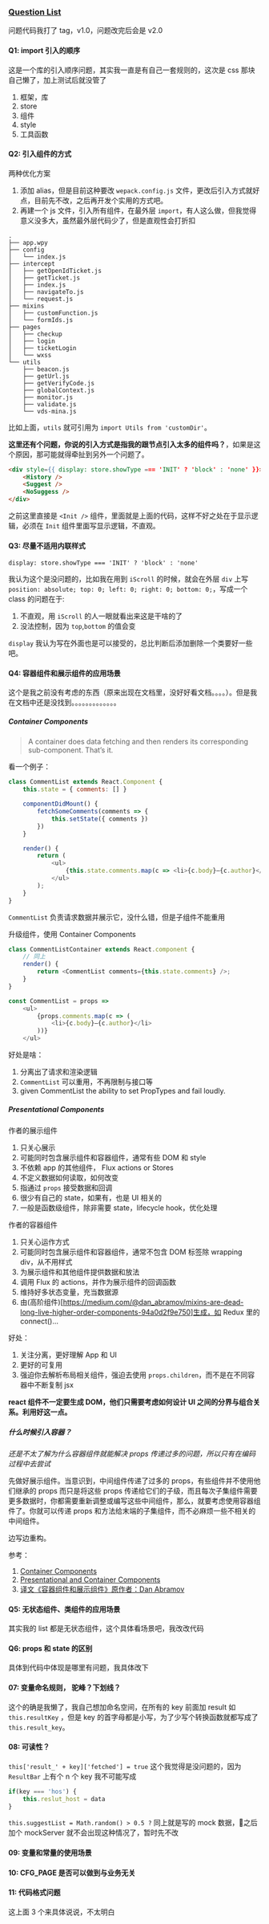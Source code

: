 ### [Question List](https://github.com/sunorry/react-demo/blob/dev/discuss/2017-12-05.md)

问题代码我打了 tag，v1.0，问题改完后会是 v2.0

#### Q1: import 引入的顺序

这是一个库的引入顺序问题，其实我一直是有自己一套规则的，这次是 css 那块自己懒了，加上测试后就没管了

1. 框架，库
2. store
3. 组件
4. style
5. 工具函数

#### Q2: 引入组件的方式

两种优化方案

1. 添加 alias，但是目前这种要改 `wepack.config.js` 文件，更改后引入方式就好点，目前先不改，之后再开发个实用的方式吧。
2. 再建一个 js 文件，引入所有组件，在最外层 `import`，有人这么做，但我觉得意义没多大，虽然最外层代码少了，但是直观性会打折扣

```
.
├── app.wpy
├── config
│   └── index.js
├── intercept
│   ├── getOpenIdTicket.js
│   ├── getTicket.js
│   ├── index.js
│   ├── navigateTo.js
│   └── request.js
├── mixins
│   ├── customFunction.js
│   └── formIds.js
├── pages
│   ├── checkup
│   ├── login
│   ├── ticketLogin
│   └── wxss
└── utils
    ├── beacon.js
    ├── getUrl.js
    ├── getVerifyCode.js
    ├── globalContext.js
    ├── monitor.js
    ├── validate.js
    └── vds-mina.js
```

比如上面，`utils` 就可引用为 `import Utils from 'customDir'`。

**这里还有个问题，你说的引入方式是指我的跟节点引入太多的组件吗？**，如果是这个原因，那可能就得牵扯到另外一个问题了。

```HTML
<div style={{ display: store.showType === 'INIT' ? 'block' : 'none' }}>
    <History />
    <Suggest />
    <NoSuggess />
</div>
```

之前这里直接是 `<Init />` 组件，里面就是上面的代码，这样不好之处在于显示逻辑，必须在 `Init` 组件里面写显示逻辑，不直观。

#### Q3: 尽量不适用内联样式

```
display: store.showType === 'INIT' ? 'block' : 'none'
```

我认为这个是没问题的，比如我在用到 `iScroll` 的时候，就会在外层 `div` 上写 `position: absolute; top: 0; left: 0; right: 0; bottom: 0;`，写成一个 class 的问题在于:

1. 不直观，用 `iScroll` 的人一眼就看出来这是干啥的了
2. 没法控制，因为 `top`,`bottom` 的值会变

`display` 我认为写在外面也是可以接受的，总比判断后添加删除一个类要好一些吧。

#### Q4: 容器组件和展示组件的应用场景

这个是我之前没有考虑的东西（原来出现在文档里，没好好看文档。。。。）。但是我在文档中还是没找到。。。。。。。。。。。。。

##### Container Components

> A container does data fetching and then renders its corresponding sub-component. That’s it.

看一个例子：

```js
class CommentList extends React.Component {
    this.state = { comments: [] }

    componentDidMount() {
        fetchSomeComments(comments => {
            this.setState({ comments })
        })
    }

    render() {
        return (
            <ul>
                {this.state.comments.map(c => <li>{c.body}—{c.author}</li> )}
            </ul>
        );
    }
}
```

`CommentList` 负责请求数据并展示它，没什么错，但是子组件不能重用

升级组件，使用 Container Components

```js
class CommentListContainer extends React.component {
    // 同上
    render() {
        return <CommentList comments={this.state.comments} />;
    }
}

const CommentList = props =>
    <ul>
        {props.comments.map(c => (
            <li>{c.body}—{c.author}</li>
        ))}
    </ul>
```

好处是啥：

1. 分离出了请求和渲染逻辑
2. `CommentList` 可以重用，不再限制与接口等
3.  given CommentList the ability to set PropTypes and fail loudly.

##### Presentational Components

作者的展示组件

1. 只关心展示
2. 可能同时包含展示组件和容器组件，通常有些 DOM 和 style
3. 不依赖 app 的其他组件， Flux actions or Stores
4. 不定义数据如何读取，如何改变
5. 指通过 `props` 接受数据和回调
6. 很少有自己的 state，如果有，也是 UI 相关的
7. 一般是函数级组件，除非需要 state，lifecycle hook，优化处理

作者的容器组件

1. 只关心运作方式
2. 可能同时包含展示组件和容器组件，通常不包含 DOM 标签除  wrapping div，从不用样式
3. 为展示组件和其他组件提供数据和放法
4. 调用 Flux 的 actions，并作为展示组件的回调函数
5. 维持好多状态变量，充当数据源
6. 由(高阶组件)[https://medium.com/@dan_abramov/mixins-are-dead-long-live-higher-order-components-94a0d2f9e750]生成，如 Redux 里的 connect()...

好处：

1. 关注分离，更好理解 App 和 UI
2. 更好的可复用
3. 强迫你去解析布局相关组件，强迫去使用 `props.children`，而不是在不同容器中不断复制 jsx

**react 组件不一定要生成 DOM，他们只需要考虑如何设计 UI 之间的分界与组合关系。利用好这一点。**

##### 什么时候引入容器？

*还是不太了解为什么容器组件就能解决 props 传递过多的问题，所以只有在编码过程中去尝试*

先做好展示组件。当意识到，中间组件传递了过多的 props，有些组件并不使用他们继承的 props 而只是将这些 props 传递给它们的子级，而且每次子集组件需要更多数据时，你都需要重新调整或编写这些中间组件，那么，就要考虑使用容器组件了。你就可以传递 props 和方法给末端的子集组件，而不必麻烦一些不相关的中间组件。

边写边重构。

参考：
1. [Container Components](https://medium.com/@learnreact/container-components-c0e67432e005)
2. [Presentational and Container Components
](https://medium.com/@dan_abramov/smart-and-dumb-components-7ca2f9a7c7d0)
3. [译文《容器组件和展示组件》原作者：Dan Abramov](http://www.jianshu.com/p/6fa2b21f5df3)

#### Q5: 无状态组件、类组件的应用场景

其实我的 list 都是无状态组件，这个具体看场景吧，我改改代码

#### Q6: props 和 state 的区别

具体到代码中体现是哪里有问题，我具体改下

#### 07: 变量命名规则， 驼峰？下划线？

这个的确是我懒了，我自己想加命名空间，在所有的 key 前面加 result 如 `this.resultKey` ，但是 key 的首字母都是小写，为了少写个转换函数就都写成了 `this.result_key`。

#### 08: 可读性？
`this['result_' + key]['fetched'] = true` 这个我觉得是没问题的，因为 `ResultBar` 上有个 n 个 key 我不可能写成

```js
if(key === 'hos') {
    this.reslut_host = data
}
```

`this.suggestList = Math.random() > 0.5 ?` 同上就是写的 mock 数据，之后加个 mockServer 就不会出现这种情况了，暂时先不改

#### 09: 变量和常量的使用场景

#### 10: CFG_PAGE 是否可以做到与业务无关

#### 11: 代码格式问题

这上面 3 个来具体说说，不太明白